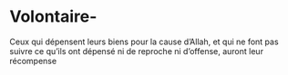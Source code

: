 # Volontaire-
Ceux qui dépensent leurs biens pour la cause d’Allah, et qui ne font pas suivre ce qu’ils ont dépensé ni de reproche ni d’offense, auront leur récompense
